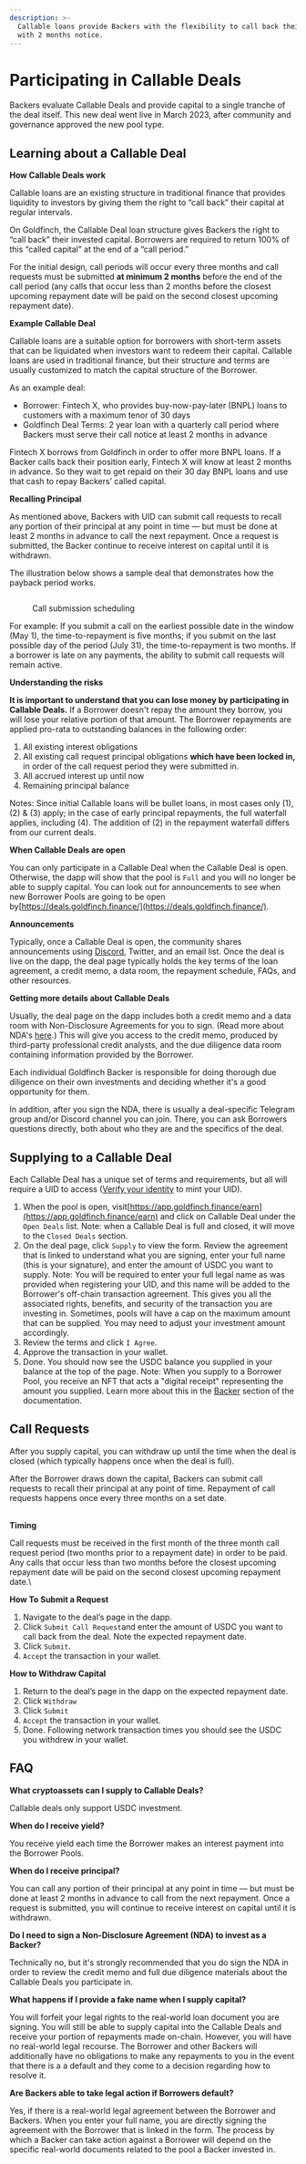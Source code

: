 ```yaml
---
description: >-
  Callable loans provide Backers with the flexibility to call back their capital
  with 2 months notice.
---
```


# Participating in Callable Deals

Backers evaluate Callable Deals and provide capital to a single tranche of the deal itself. This new deal went live in March 2023, after community and governance approved the new pool type.

## **Learning about a Callable Deal**

**How Callable Deals work**

Callable loans are an existing structure in traditional finance that provides liquidity to investors by giving them the right to “call back” their capital at regular intervals.

On Goldfinch, the Callable Deal loan structure gives Backers the right to “call back” their invested capital. Borrowers are required to return 100% of this “called capital” at the end of a “call period.”

For the initial design, call periods will occur every three months and call requests must be submitted **at minimum 2 months** before the end of the call period (any calls that occur less than 2 months before the closest upcoming repayment date will be paid on the second closest upcoming repayment date).

**Example Callable Deal**

Callable loans are a suitable option for borrowers with short-term assets that can be liquidated when investors want to redeem their capital. Callable loans are used in traditional finance, but their structure and terms are usually customized to match the capital structure of the Borrower.

As an example deal:

* Borrower: Fintech X, who provides buy-now-pay-later (BNPL) loans to customers with a maximum tenor of 30 days
* Goldfinch Deal Terms: 2 year loan with a quarterly call period where Backers must serve their call notice at least 2 months in advance

Fintech X borrows from Goldfinch in order to offer more BNPL loans. If a Backer calls back their position early, Fintech X will know at least 2 months in advance. So they wait to get repaid on their 30 day BNPL loans and use that cash to repay Backers’ called capital.

**Recalling Principal**

As mentioned above, Backers with UID can submit call requests to recall any portion of their principal at any point in time — but must be done at least 2 months in advance to call the next repayment. Once a request is submitted, the Backer continue to receive interest on capital until it is withdrawn.

The illustration below shows a sample deal that demonstrates how the payback period works.

<figure><img src="../.gitbook/assets/Screenshot 2023-05-08 at 4.44.20 PM.png" alt=""><figcaption><p>Call submission scheduling</p></figcaption></figure>

For example: If you submit a call on the earliest possible date in the window (May 1), the time-to-repayment is five months; if you submit on the last possible day of the period (July 31), the time-to-repayment is two months. If a borrower is late on any payments, the ability to submit call requests will remain active.

**Understanding the risks**

**It is important to understand that you can lose money by participating in Callable Deals.** If a Borrower doesn't repay the amount they borrow, you will lose your relative portion of that amount. The Borrower repayments are applied pro-rata to outstanding balances in the following order:

1. All existing interest obligations
2. All existing call request principal obligations **which have been locked in,** in order of the call request period they were submitted in.
3. All accrued interest up until now
4. Remaining principal balance

Notes: Since initial Callable loans will be bullet loans, in most cases only (1), (2) & (3) apply; in the case of early principal repayments, the full waterfall applies, including (4). The addition of (2) in the repayment waterfall differs from our current deals.

**When Callable Deals are open**

You can only participate in a Callable Deal when the Callable Deal is open. Otherwise, the dapp will show that the pool is `Full` and you will no longer be able to supply capital. You can look out for announcements to see when new Borrower Pools are going to be open by[https://deals.goldfinch.finance/](https://deals.goldfinch.finance/).

**Announcements**

Typically, once a Callable Deal is open, the community shares announcements using [Discord](https://discord.com/invite/HVeaca3fN8), Twitter, and an email list. Once the deal is live on the dapp, the deal page typically holds the key terms of the loan agreement, a credit memo, a data room, the repayment schedule, FAQs, and other resources.

**Getting more details about Callable Deals**

Usually, the deal page on the dapp includes both a credit memo and a data room with Non-Disclosure Agreements for you to sign. (Read more about NDA's [here](https://www.investopedia.com/terms/n/nda.asp).) This will give you access to the credit memo, produced by third-party professional credit analysts, and the due diligence data room containing information provided by the Borrower.

Each individual Goldfinch Backer is responsible for doing thorough due diligence on their own investments and deciding whether it's a good opportunity for them.

In addition, after you sign the NDA, there is usually a deal-specific Telegram group and/or Discord channel you can join. There, you can ask Borrowers questions directly, both about who they are and the specifics of the deal.

## **Supplying to a Callable Deal**

Each Callable Deal has a unique set of terms and requirements, but all will require a UID to access ([Verify your identity](https://docs.goldfinch.finance/goldfinch/guides/verifying-your-identity) to mint your UID).

1. When the pool is open, visit[https://app.goldfinch.finance/earn](https://app.goldfinch.finance/earn) and click on Callable Deal under the `Open Deals` list. Note: when a Callable Deal is full and closed, it will move to the `Closed Deals` section.
2. On the deal page, click `Supply` to view the form. Review the agreement that is linked to understand what you are signing, enter your full name (this is your signature), and enter the amount of USDC you want to supply. Note: You will be required to enter your full legal name as was provided when registering your UID, and this name will be added to the Borrower's off-chain transaction agreement. This gives you all the associated rights, benefits, and security of the transaction you are investing in. Sometimes, pools will have a cap on the maximum amount that can be supplied. You may need to adjust your investment amount accordingly.
3. Review the terms and click `I Agree`.
4. Approve the transaction in your wallet.
5. Done. You should now see the USDC balance you supplied in your balance at the top of the page. Note: When you supply to a Borrower Pool, you receive an NFT that acts a "digital receipt" representing the amount you supplied. Learn more about this in the [Backer](https://docs.goldfinch.finance/goldfinch/protocol-mechanics/backers) section of the documentation.

## Call Requests

After you supply capital, you can withdraw up until the time when the deal is closed (which typically happens once when the deal is full).

After the Borrower draws down the capital, Backers can submit call requests to recall their principal at any point of time. Repayment of call requests happens once every three months on a set date.

\
**Timing**

Call requests must be received in the first month of the three month call request period (two months prior to a repayment date) in order to be paid. Any calls that occur less than two months before the closest upcoming repayment date will be paid on the second closest upcoming repayment date.\


**How To Submit a Request**

1. Navigate to the deal’s page in the dapp.
2. Click `Submit Call Request`and enter the amount of USDC you want to call back from the deal. Note the expected repayment date.
3. Click `Submit`.
4. `Accept` the transaction in your wallet.

**How to Withdraw Capital**

1. Return to the deal’s page in the dapp on the expected repayment date.
2. Click `Withdraw`
3. Click `Submit`
4. `Accept` the transaction in your wallet.
5. Done. Following network transaction times you should see the USDC you withdrew in your wallet.

## **FAQ**

**What cryptoassets can I supply to Callable Deals?**

Callable deals only support USDC investment.

**When do I receive yield?**

You receive yield each time the Borrower makes an interest payment into the Borrower Pools.

**When do I receive principal?**

You can call any portion of their principal at any point in time — but must be done at least 2 months in advance to call from the next repayment. Once a request is submitted, you will continue to receive interest on capital until it is withdrawn.

**Do I need to sign a Non-Disclosure Agreement (NDA) to invest as a Backer?**

Technically no, but it's strongly recommended that you do sign the NDA in order to review the credit memo and full due diligence materials about the Callable Deals you participate in.

**What happens if I provide a fake name when I supply capital?**

You will forfeit your legal rights to the real-world loan document you are signing. You will still be able to supply capital into the Callable Deals and receive your portion of repayments made on-chain. However, you will have no real-world legal recourse. The Borrower and other Backers will additionally have no obligations to make any repayments to you in the event that there is a a default and they come to a decision regarding how to resolve it.

**Are Backers able to take legal action if Borrowers default?**

Yes, if there is a real-world legal agreement between the Borrower and Backers. When you enter your full name, you are directly signing the agreement with the Borrower that is linked in the form. The process by which a Backer can take action against a Borrower will depend on the specific real-world documents related to the pool a Backer invested in.
